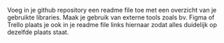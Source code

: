 Voeg in je github repository een readme file toe met een overzicht van je gebruikte libraries.
Maak je gebruik van externe tools zoals bv. Figma of Trello plaats je ook in je readme file links hiernaar zodat alles duidelijk op dezelfde plaats staat.
